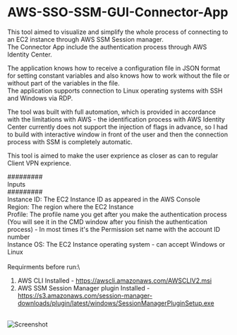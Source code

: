 # AWS-SSO-SSM-GUI-Connector-App

This tool aimed to visualize and simplify the whole process of connecting to an EC2 instance through AWS SSM Session manager.\
The Connector App include the authentication process through AWS Identity Center.

The application knows how to receive a configuration file in JSON format for setting constant variables and also knows how to work without the file or without part of the variables in the file.\
The application supports connection to Linux operating systems with SSH and Windows via RDP.

The tool was built with full automation, which is provided in accordance with the limitations with AWS - the identification process with AWS Identity Center currently does not support the injection of flags in advance, so I had to build with interactive window in front of the user and then the connection process with SSM is completely automatic.

This tool is aimed to make the user exprience as closer as can to regular Client VPN exprience.

#########\
Inputs\
#########\
Instance ID: The EC2 Instance ID as appeared in the AWS Console\
Region: The region where the EC2 Instance\
Profile: The profile name you get after you make the authentication process (You will see it in the CMD window after you finish the authentication process) - In most times it's the Permission set name with the account ID number\
Instance OS: The EC2 Instance operating system - can accept Windows or Linux
\
\
Requirments before run:\
1. AWS CLI Installed - https://awscli.amazonaws.com/AWSCLIV2.msi
2. AWS SSM Session Manager plugin Installed - https://s3.amazonaws.com/session-manager-downloads/plugin/latest/windows/SessionManagerPluginSetup.exe

\
![Screenshot](https://github.com/user-attachments/assets/6a5a8f97-a953-47ea-9e19-b1148e1b4b49)

